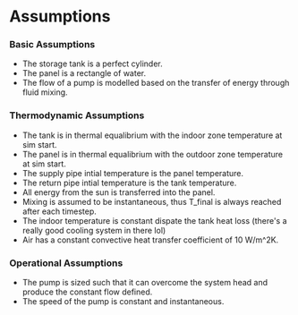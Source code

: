 # Assumptions

### Basic Assumptions
- The storage tank is a perfect cylinder.
- The panel is a rectangle of water. 
- The flow of a pump is modelled based on the transfer of energy through fluid mixing.

### Thermodynamic Assumptions
- The tank is in thermal equalibrium with the indoor zone temperature at sim start.
- The panel is in thermal equalibrium with the outdoor zone temperature at sim start.
- The supply pipe intial temperature is the panel temperature.
- The return pipe intial temperature is the tank temperature.
- All energy from the sun is transferred into the panel.
- Mixing is assumed to be instantaneous, thus T_final is always reached after each timestep.
- The indoor temperature is constant dispate the tank heat loss (there's a really good cooling system in there lol)
- Air has a constant convective heat transfer coefficient of 10 W/m^2K.

### Operational Assumptions
- The pump is sized such that it can overcome the system head and produce the constant flow defined.
- The speed of the pump is constant and instantaneous.
